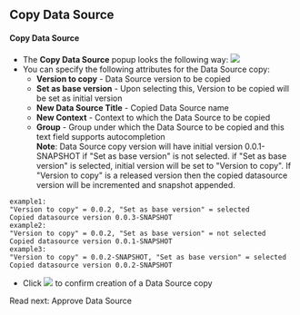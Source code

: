 ## Copy Data Source

<a name="copy"></a>
#### **Copy Data Source**

- The **Copy Data Source** popup looks the following way:
  <img src="assets/images/popups/copy_datasource.png" class="docs-screenshot">
- You can specify the following attributes for the Data Source copy:
    - **Version to copy** - Data Source version to be copied
    - **Set as base version** - Upon selecting this, Version to be copied will be set as initial version
    - **New Data Source Title** - Copied Data Source name
    - **New Context** - Context to which the Data Source to be copied
    - **Group** - Group under which the Data Source to be copied and this text field supports autocompletion  
<i class="fa fa-info-circle text-info"></i> **Note**: Data Source copy version will have initial version 0.0.1-SNAPSHOT if "Set as base version" is not 
selected. if "Set as base version" is selected, initial version will be set to "Version to copy". If "Version to
copy" is a released version then the copied datasource version will be incremented and snapshot appended.

```
example1: 
"Version to copy" = 0.0.2, "Set as base version" = selected
Copied datasource version 0.0.3-SNAPSHOT
example2: 
"Version to copy" = 0.0.2, "Set as base version" = not selected
Copied datasource version 0.0.1-SNAPSHOT
example3: 
"Version to copy" = 0.0.2-SNAPSHOT, "Set as base version" = selected
Copied datasource version 0.0.2-SNAPSHOT
```


- Click ![](assets/images/buttons/copy_confirm.png) to confirm creation of a Data Source copy

Read next: <a ui-sref="documentation.datasource-approve">Approve Data Source</a>
